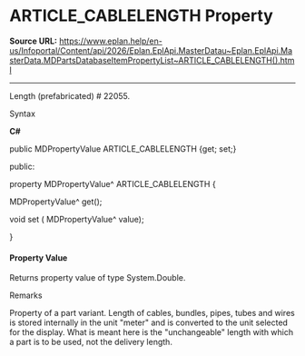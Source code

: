 # ARTICLE_CABLELENGTH Property

**Source URL:** https://www.eplan.help/en-us/Infoportal/Content/api/2026/Eplan.EplApi.MasterDatau~Eplan.EplApi.MasterData.MDPartsDatabaseItemPropertyList~ARTICLE_CABLELENGTH().html

---

Length (prefabricated) # 22055.

Syntax

**C#**



public MDPropertyValue ARTICLE_CABLELENGTH {get; set;}

public:

property MDPropertyValue^ ARTICLE_CABLELENGTH {

   MDPropertyValue^ get();

   void set (    MDPropertyValue^ value);

}


#### Property Value

Returns property value of type System.Double.

Remarks

Property of a part variant. Length of cables, bundles, pipes, tubes and wires is stored internally in the unit "meter" and is converted to the unit selected for the display. What is meant here is the "unchangeable" length with which a part is to be used, not the delivery length.
